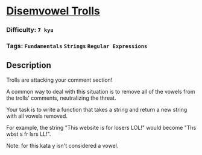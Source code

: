 # [Disemvowel Trolls](https://www.codewars.com/kata/52fba66badcd10859f00097e)

### Difficulty: `7 kyu`

### Tags: `Fundamentals` `Strings` `Regular Expressions`

## Description

Trolls are attacking your comment section!

A common way to deal with this situation is to remove all of the vowels from the trolls' comments, neutralizing the threat.

Your task is to write a function that takes a string and return a new string with all vowels removed.

For example, the string "This website is for losers LOL!" would become "Ths wbst s fr lsrs LL!".

Note: for this kata y isn't considered a vowel.